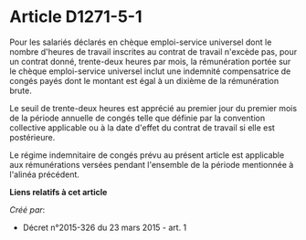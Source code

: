 # Article D1271-5-1

Pour les salariés déclarés en chèque emploi-service universel dont le nombre d'heures de travail inscrites au contrat de
travail n'excède pas, pour un contrat donné, trente-deux heures par mois, la rémunération portée sur le chèque emploi-service
universel inclut une indemnité compensatrice de congés payés dont le montant est égal à un dixième de la rémunération brute.

Le seuil de trente-deux heures est apprécié au premier jour du premier mois de la période annuelle de congés telle que
définie par la convention collective applicable ou à la date d'effet du contrat de travail si elle est postérieure.

Le régime indemnitaire de congés prévu au présent article est applicable aux rémunérations versées pendant l'ensemble de la
période mentionnée à l'alinéa précédent.

**Liens relatifs à cet article**

_Créé par_:

  - Décret n°2015-326 du 23 mars 2015 - art. 1
